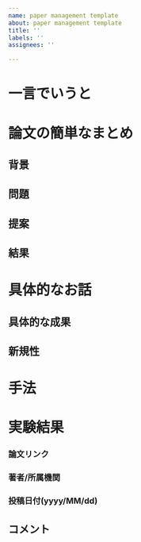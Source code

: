 ```yaml
---
name: paper management template
about: paper management template
title: ''
labels: ''
assignees: ''

---
```


# 一言でいうと
# 論文の簡単なまとめ
## 背景
## 問題
## 提案
## 結果
# 具体的なお話
## 具体的な成果
## 新規性
# 手法
# 実験結果
### 論文リンク
### 著者/所属機関
### 投稿日付(yyyy/MM/dd)
## コメント

